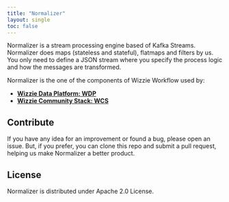 ```yaml
---
title: "Normalizer"
layout: single
toc: false
---
```


Normalizer is a stream processing engine based of Kafka Streams. Normalizer does maps (stateless and stateful), flatmaps and filters by us. You only need to define a JSON stream where you specify the process logic and how the messages are transformed.

Normalizer is the one of the components of Wizzie Workflow used by:

* **[Wizzie Data Platform: WDP](https://wizzie.io/what-is-wizzie/#platform)**
* **[Wizzie Community Stack: WCS](https://github.com/wizzie-io/community-stack)**

## Contribute
If you have any idea for an improvement or found a bug, please open an issue. But, if you prefer, you can clone this repo and submit a pull request, helping us make Normalizer a better product.

## License
Normalizer is distributed under Apache 2.0 License.
